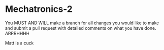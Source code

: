 # Mechatronics-2

You MUST AND WILL make a branch for all changes you would like to make and submit a pull request with detailed comments on what you have done.
ARRRHHHH

Matt is a cuck
